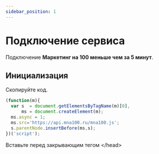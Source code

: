 ```yaml
---
sidebar_position: 1
---
```


# Подключение сервиса

Подключение **Маркетинг на 100 меньше чем за 5 минут**.

## Инициализация

Скопируйте код.

```js
(function(m){
  var s  = document.getElementsByTagName(m)[0],
      ms = document.createElement(m);
  ms.async = 1;
  ms.src='https://api.mna100.ru/mna100.js';
  s.parentNode.insertBefore(ms,s);
})('script');
```

Вставьте перед закрывающим тегом &lt;/head&gt;
